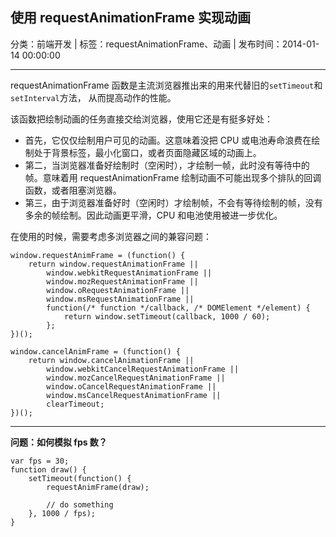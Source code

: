 ## 使用 requestAnimationFrame 实现动画

分类：前端开发 | 标签：requestAnimationFrame、动画 | 发布时间：2014-01-14 00:00:00

___

requestAnimationFrame 函数是主流浏览器推出来的用来代替旧的```setTimeout```和```setInterval```方法，
从而提高动作的性能。

该函数把绘制动画的任务直接交给浏览器，使用它还是有挺多好处：

* 首先，它仅仅绘制用户可见的动画。这意味着没把 CPU 或电池寿命浪费在绘制处于背景标签，最小化窗口，或者页面隐藏区域的动画上。
* 第二，当浏览器准备好绘制时（空闲时），才绘制一帧，此时没有等待中的帧。意味着用 requestAnimationFrame 绘制动画不可能出现多个排队的回调函数，或者阻塞浏览器。
* 第三，由于浏览器准备好时（空闲时）才绘制帧，不会有等待绘制的帧，没有多余的帧绘制。因此动画更平滑，CPU 和电池使用被进一步优化。

在使用的时候，需要考虑多浏览器之间的兼容问题：
```
window.requestAnimFrame = (function() {
	return window.requestAnimationFrame || 
		window.webkitRequestAnimationFrame || 
		window.mozRequestAnimationFrame || 
		window.oRequestAnimationFrame || 
		window.msRequestAnimationFrame ||
		function(/* function */callback, /* DOMElement */element) {
			return window.setTimeout(callback, 1000 / 60);
		};
})();

window.cancelAnimFrame = (function() {
	return window.cancelAnimationFrame || 
		window.webkitCancelRequestAnimationFrame || 
		window.mozCancelRequestAnimationFrame || 
		window.oCancelRequestAnimationFrame || 
		window.msCancelRequestAnimationFrame || 
		clearTimeout;
})();
```

---

**问题：如何模拟 fps 数？**
```
var fps = 30;
function draw() {
	setTimeout(function() {
        requestAnimFrame(draw);
        
        // do something
    }, 1000 / fps);
}
```
